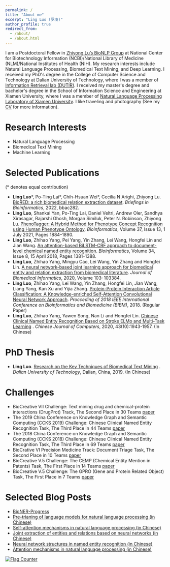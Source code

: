```yaml
---
permalink: /
title: "About me"
excerpt: "Ling Luo (罗凌)"
author_profile: true
redirect_from: 
  - /about/
  - /about.html
---
```


I am a Postdoctoral Fellow in [Zhiyong Lu’s BioNLP Group](https://www.ncbi.nlm.nih.gov/research/bionlp/) at National Center for Biotechnology Information (NCBI)/National Library of Medicine (NLM)/National Institutes of Health (NIH). My research interests include Natural Language Processing, Biomedical Text Mining, and Deep Learning. I received my PhD's degree in the College of Computer Science and Technology at Dalian University of Technology, where I was a member of [Information Retrieval lab (DUTIR)](http://ir.dlut.edu.cn/). I received my master's degree and bachelor's degree in the School of Information Science and Engineering at Xiamen University, where I was a member of [Natural Language Processing Laboratory of Xiamen University](http://nlp.xmu.edu.cn/). I like traveling and photography (See my [CV](http://lingluodlut.github.io/files/CV-LingLuo-github-latest.pdf) for more information).

Research Interests
=====


- Natural Language Processing
- Biomedical Text Mining
- Machine Learning


Selected Publications
=====
(\* denotes equal contribution)
- **Ling Luo**\*, Po-Ting Lai\*, Chih-Hsuan Wei\*, Cecilia N Arighi, Zhiyong Lu. [BioRED: a rich biomedical relation extraction dataset](https://doi.org/10.1093/bib/bbac282). *Briefings in Bioinformatics*, 2022, bbac282.
- **Ling Luo**, Shankai Yan, Po-Ting Lai, Daniel Veltri, Andrew Oler, Sandhya Xirasagar, Rajarshi Ghosh, Morgan Similuk, Peter N. Robinson, Zhiyong Lu. [PhenoTagger: A Hybrid Method for Phenotype Concept Recognition using Human Phenotype Ontology](https://doi.org/10.1093/bioinformatics/btab019). *Bioinformatics*, Volume 37, Issue 13, 1 July 2021, Pages 1884–1890.
- **Ling Luo**, Zhihao Yang, Pei Yang, Yin Zhang, Lei Wang, Hongfei Lin and Jian Wang. [An attention-based BiLSTM-CRF approach to document-level chemical named entity recognition](https://doi.org/10.1093/bioinformatics/btx761). *Bioinformatics*, Volume 34, Issue 8, 15 April 2018, Pages 1381–1388.
- **Ling Luo**, Zhihao Yang, Mingyu Cao, Lei Wang, Yin Zhang and Hongfei Lin. [A neural network-based joint learning approach for biomedical entity and relation extraction from biomedical literature](https://www.sciencedirect.com/science/article/pii/S1532046420300113). *Journal of Biomedical Informatics*, 2020, Volume 103: 103384.
- **Ling Luo**, Zhihao Yang, Lei Wang, Yin Zhang, Hongfei Lin, Jian Wang, Liang Yang, Kan Xu and Yijia Zhang. [Protein-Protein Interaction Article Classification: A Knowledge-enriched Self-Attention Convolutional Neural Network Approach](https://ieeexplore.ieee.org/abstract/document/8621362). *Procceding of 2018 IEEE International Conference on Bioinformatics and Biomedicine (BIBM)*, 2018. (Regular Paper)
- **Ling Luo**, Zhihao Yang, Yawen Song, Nan Li and Hongfei Lin. [Chinese Clinical Named Entity Recognition Based on Stroke ELMo and Multi-Task Learning](http://cjc.ict.ac.cn/online/onlinepaper/ll-2020925185620.pdf) . *Chinese Journal of Computers*, 2020, 43(10):1943-1957. (In Chinese)

PhD Thesis
=====
- **Ling Luo**. [Research on the Key Techniques of Biomedical Text Mining](http://doi.org/10.26991/d.cnki.gdllu.2019.003577) . *Dalian University of Technology*, Dalian, China, 2019. (In Chinese)

Challenges
=====
- BioCreative VII Challenge: Text mining drug and chemical-protein interactions (DrugProt) Track, The Second Place in 30 Teams [paper](https://doi.org/10.1093/database/baac058)
- The 2019 China Conference on Knowledge Graph and Semantic Computing (CCKS 2019) Challenge: Chinese Clinical Named Entity Recognition Task, The Third Place in 44 Teams [paper](https://www.researchgate.net/profile/Ling-Luo-9/publication/335824610_DUTIR_at_the_CCKS-2019_Task1_Improving_Chinese_Clinical_Named_Entity_Recognition_using_Stroke_ELMo_and_Transfer_Learning/links/61aa212f50e22929cd42b062/DUTIR-at-the-CCKS-2019-Task1-Improving-Chinese-Clinical-Named-Entity-Recognition-using-Stroke-ELMo-and-Transfer-Learning.pdf)
- The 2018 China Conference on Knowledge Graph and Semantic Computing (CCKS 2018) Challenge: Chinese Clinical Named Entity Recognition Task, The Third Place in 69 Teams [paper](http://ceur-ws.org/Vol-2242/paper02.pdf)
- BioCrative VI Precision Medicine Track: Document Triage Task, The Second Place in 10 Teams [paper](https://doi.org/10.1093/database/bay097)
- BioCreative V.5 Challenge: The CEMP (Chemical Entity Mention in Patents) Task, The First Place in 14 Teams [paper](https://doi.org/10.1186/s13321-018-0318-3)
- BioCreative V.5 Challenge: The GPRO (Gene and Protein Related Object) Task, The First Place in 7 Teams [paper](https://doi.org/10.1186/s13321-018-0318-3)

Selected Blog Posts
=====

- [BioNER-Progress](https://github.com/lingluodlut/BioNER-Progress)
- [Pre-trianing of language models for natural language processing (in Chinese)](https://www.cnblogs.com/robert-dlut/p/9824346.html)
- [Self-attention mechanisms in natural language processing (in Chinese)](https://www.cnblogs.com/robert-dlut/p/8638283.html)
- [Joint extraction of entities and relations based on neural networks (in Chinese)](http://www.cnblogs.com/robert-dlut/p/7710735.html)
- [Neural network structures in named entity recognition (in Chinese)](http://www.cnblogs.com/robert-dlut/)
- [Attention mechanisms in natural language processing (in Chinese)](http://www.cnblogs.com/robert-dlut/p/5952032.html)

<a href="https://info.flagcounter.com/Vph1"><img src="https://s01.flagcounter.com/count/Vph1/bg_FFFFFF/txt_000000/border_CCCCCC/columns_3/maxflags_12/viewers_0/labels_1/pageviews_1/flags_0/percent_0/" alt="Flag Counter" border="0"></a>